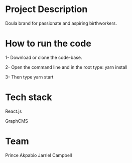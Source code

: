 # Project Description
Doula brand for passionate and aspiring birthworkers.

# How to run the code
1- Download or clone the code-base.

2- Open the command line and in the root type: yarn install

3- Then type yarn start

# Tech stack
React.js

GraphCMS

# Team 
Prince Akpabio
Jarriel Campbell

